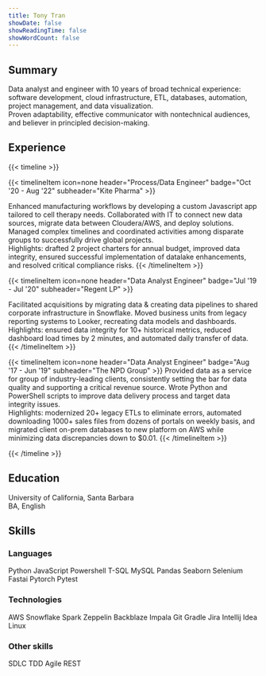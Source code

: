 ```yaml
---
title: Tony Tran
showDate: false
showReadingTime: false
showWordCount: false
---
```

Summary
-------
Data analyst and engineer with 10 years of broad technical experience: software development, cloud infrastructure, ETL, databases, automation, project management, and data visualization. </br>
Proven adaptability, effective communicator with nontechnical audiences, and believer in principled decision-making.

Experience
-----------
{{< timeline >}}

{{< timelineItem icon=none header="Process/Data Engineer" badge="Oct '20 - Aug '22" subheader="Kite Pharma" >}}

Enhanced manufacturing workflows by developing a custom Javascript app tailored to cell therapy needs. Collaborated with IT to connect new data sources, migrate data between Cloudera/AWS, and deploy solutions. Managed complex timelines and coordinated activities among disparate groups to successfully drive global projects.
</br>
Highlights: drafted 2 project charters for annual budget, improved data integrity, ensured successful implementation of datalake enhancements, and resolved critical compliance risks.
{{< /timelineItem >}}

{{< timelineItem icon=none header="Data Analyst Engineer" badge="Jul '19 - Jul '20" subheader="Regent LP" >}}

Facilitated acquisitions by migrating data & creating data pipelines to shared corporate infrastructure in Snowflake. Moved business units from legacy reporting systems to Looker, recreating data models and dashboards.
</br>
Highlights: ensured data integrity for 10+ historical metrics, reduced dashboard load times by 2 minutes, and automated daily transfer of data.
{{< /timelineItem >}}

{{< timelineItem icon=none header="Data Analyst Engineer" badge="Aug '17 - Jun '19" subheader="The NPD Group" >}}
Provided data as a service for group of industry-leading clients, consistently setting the bar for data quality and supporting a critical revenue source. Wrote Python and PowerShell scripts to improve data delivery process and target data integrity issues.</br>
Highlights: modernized 20+ legacy ETLs to eliminate errors, automated downloading 1000+ sales files from dozens of portals on weekly basis, and migrated client on-prem databases to new platform on AWS while minimizing data discrepancies down to $0.01.
{{< /timelineItem >}}

{{< /timeline >}}

Education
---------
University of California, Santa Barbara </br>
BA, English

Skills
------
### Languages
Python
JavaScript
Powershell
T-SQL
MySQL
Pandas
Seaborn
Selenium
Fastai
Pytorch
Pytest

### Technologies
AWS
Snowflake
Spark
Zeppelin
Backblaze
Impala
Git
Gradle
Jira
Intellij Idea
Linux

### Other skills
SDLC
TDD
Agile
REST
